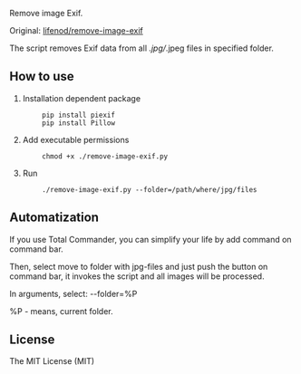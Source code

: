 Remove image Exif.

Original: [lifenod/remove-image-exif](https://github.com/lifenod/remove-image-exif) 

The script removes Exif data from all *.jpg/*.jpeg files in specified folder. 

## How to use

1.  Installation dependent package
```
        pip install piexif
        pip install Pillow
```
2.  Add executable permissions
```
        chmod +x ./remove-image-exif.py
```
3.  Run
```
        ./remove-image-exif.py --folder=/path/where/jpg/files
```

## Automatization

If you use Total Commander, you can simplify your life by add command on command bar. 

Then, select move to folder with jpg-files and just push the button on command bar, it invokes the script and all images will be processed. 

In arguments, select: --folder=%P 

%P - means, current folder. 


## License

The MIT License (MIT)
